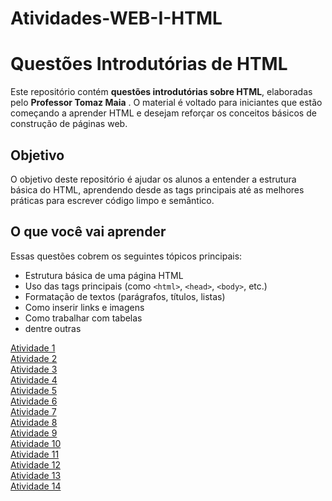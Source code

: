 # Atividades-WEB-I-HTML


# Questões Introdutórias de HTML

Este repositório contém **questões introdutórias sobre HTML**, elaboradas pelo <b>Professor Tomaz Maia</b> . O material é voltado para iniciantes que estão começando a aprender HTML e desejam reforçar os conceitos básicos de construção de páginas web.

## Objetivo

O objetivo deste repositório é ajudar os alunos a entender a estrutura básica do HTML, aprendendo desde as tags principais até as melhores práticas para escrever código limpo e semântico.

## O que você vai aprender

Essas questões cobrem os seguintes tópicos principais:

- Estrutura básica de uma página HTML
- Uso das tags principais (como `<html>`, `<head>`, `<body>`, etc.)
- Formatação de textos (parágrafos, títulos, listas)
- Como inserir links e imagens
- Como trabalhar com tabelas
- dentre outras  


[Atividade 1](Atividade01.html)<br>
[Atividade 2](Atividade02.html)<br>
[Atividade 3](Atividade03.html)<br>
[Atividade 4](Atividade04.html)<br>
[Atividade 5](Atividade05.html)<br>
[Atividade 6](Atividade06.html)<br>
[Atividade 7](Atividade07.html)<br>
[Atividade 8](Atividade08.html)<br>
[Atividade 9](Atividade09.html)<br>
[Atividade 10](Atividade10.html)<br>
[Atividade 11](Atividade11.html)<br>
[Atividade 12](Atividade12.html)<br>
[Atividade 13](Atividade13.html)<br>
[Atividade 14](Atividade14.html)<br>


